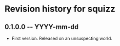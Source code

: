 # Revision history for squizz

## 0.1.0.0 -- YYYY-mm-dd

* First version. Released on an unsuspecting world.
